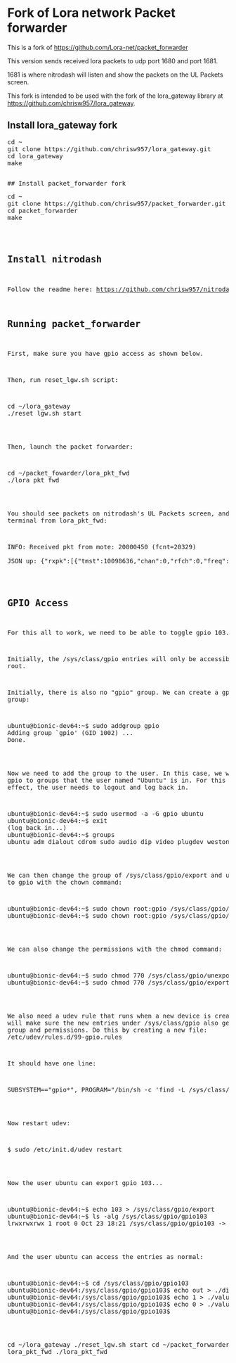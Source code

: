 
# Fork of Lora network Packet forwarder

This is a fork of https://github.com/Lora-net/packet_forwarder

This version sends received lora packets to udp port 1680 and port 1681.

1681 is where nitrodash will listen and show the packets on the UL Packets screen.

This fork is intended to be used with the fork of the lora_gateway library at https://github.com/chrisw957/lora_gateway.

## Install lora_gateway fork
<pre>
cd ~
git clone https://github.com/chrisw957/lora_gateway.git
cd lora_gateway
make
<pre>

## Install packet_forwarder fork
<pre>
cd ~
git clone https://github.com/chrisw957/packet_forwarder.git
cd packet_forwarder
make
</pre>

## Install nitrodash
Follow the readme here:
https://github.com/chrisw957/nitrodash/blob/master/README.md

## Running packet_forwarder
First, make sure you have gpio access as shown below.

Then, run reset_lgw.sh script:
<pre>
cd ~/lora_gateway
./reset_lgw.sh start
</pre>

Then, launch the packet forwarder:
<pre>
cd ~/packet_fowarder/lora_pkt_fwd
./lora_pkt_fwd
</pre>
You should see packets on nitrodash's UL Packets screen, and on the terminal from lora_pkt_fwd:
<pre>
INFO: Received pkt from mote: 20000450 (fcnt=20329)

JSON up: {"rxpk":[{"tmst":10098636,"chan":0,"rfch":0,"freq":902.300000,"stat":1,"modu":"LORA","datr":"SF10BW125","codr":"4/5","lsnr":8.2,"rssi":-34,"size":12,"data":"QFAEACCAaU/SEYst"}]}
</pre>

## GPIO Access
For this all to work, we need to be able to toggle gpio 103.

Initially, the /sys/class/gpio entries will only be accessible by root.

Initially, there is also no "gpio" group. We can create a gpio group:
<pre>
ubuntu@bionic-dev64:~$ sudo addgroup gpio                                       
Adding group `gpio' (GID 1002) ...                                              
Done.
</pre>
Now we need to add the group to the user.  In this case, we will add gpio to groups that the user named "Ubuntu" is in.  For this to take effect, the user needs to logout and log back in.
<pre>
ubuntu@bionic-dev64:~$ sudo usermod -a -G gpio ubuntu  
ubuntu@bionic-dev64:~$ exit  
(log back in...)
ubuntu@bionic-dev64:~$ groups                                                   
ubuntu adm dialout cdrom sudo audio dip video plugdev weston-launch gpio 
</pre>
We can then change the group of /sys/class/gpio/export and unexport to gpio with the chown command:
<pre>
ubuntu@bionic-dev64:~$ sudo chown root:gpio /sys/class/gpio/export              
ubuntu@bionic-dev64:~$ sudo chown root:gpio /sys/class/gpio/unexport            
</pre>
We can also change the permissions with the chmod command:
<pre>
ubuntu@bionic-dev64:~$ sudo chmod 770 /sys/class/gpio/unexport                  
ubuntu@bionic-dev64:~$ sudo chmod 770 /sys/class/gpio/export 
</pre>
We also need a udev rule that runs when a new device is created.  This will make sure the new entries under /sys/class/gpio also get the right group and permissions.  Do this by creating a new file: /etc/udev/rules.d/99-gpio.rules

It should have one line:
<pre>
SUBSYSTEM=="gpio*", PROGRAM="/bin/sh -c 'find -L /sys/class/gpio/ -maxdepth 2 -exec chown root:gpio {} \; -exec chmod 770 {} \; || true'"
</pre>
Now restart udev:
<pre>
$ sudo /etc/init.d/udev restart
</pre>
Now the user ubuntu can export gpio 103...
<pre>
ubuntu@bionic-dev64:~$ echo 103 > /sys/class/gpio/export 
ubuntu@bionic-dev64:~$ ls -alg /sys/class/gpio/gpio103                          
lrwxrwxrwx 1 root 0 Oct 23 18:21 /sys/class/gpio/gpio103 -> ../../devices/platform/30230000.gpio/gpiochip3/gpio/gpio103  
</pre>
And the user ubuntu can access the entries as normal:
<pre>
ubuntu@bionic-dev64:~$ cd /sys/class/gpio/gpio103                               
ubuntu@bionic-dev64:/sys/class/gpio/gpio103$ echo out > ./direction             
ubuntu@bionic-dev64:/sys/class/gpio/gpio103$ echo 1 > ./value                   
ubuntu@bionic-dev64:/sys/class/gpio/gpio103$ echo 0 > ./value                   
ubuntu@bionic-dev64:/sys/class/gpio/gpio103$ 
</pre>

cd ~/lora_gateway
./reset_lgw.sh start
cd ~/packet_forwarder
cd lora_pkt_fwd
./lora_pkt_fwd

